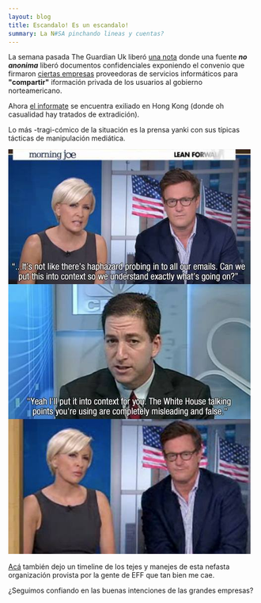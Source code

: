 ```yaml
---
layout: blog
title: Escandalo! Es un escandalo!
summary: La N#SA pinchando lineas y cuentas?
---
```


La semana pasada The Guardian Uk liberó [una nota](http://www.guardian.co.uk/world/2013/jun/06/us-tech-giants-nsa-data) donde una fuente ***no anonima*** liberó documentos confidenciales exponiendo el convenio que firmaron [ciertas empresas](http://theweek.com/article/index/245311/sources-nsa-sucks-in-data-from-50-companies) proveedoras de servicios informáticos para **"compartir"** iformación privada de los usuarios al gobierno norteamericano.

Ahora [el informate](http://m.guardian.co.uk/world/2013/jun/09/edward-snowden-nsa-whistleblower-surveillance) se encuentra exiliado en Hong Kong (donde oh casualidad hay tratados de extradición).

Lo más -tragi-cómico de la situación es la prensa yanki con sus típicas tácticas de manipulación mediática.

![Meddios mentirosos](/images/media_lol.png "Los medios manipulontontos")


[Acá](https://www.eff.org/nsa-spying/timeline) también dejo un timeline de los tejes y manejes de esta nefasta organización provista por la gente de EFF que tan bien me cae.

¿Seguimos confiando en las buenas intenciones de las grandes empresas?
